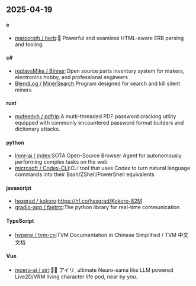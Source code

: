 ## 2025-04-19
#### c
* [marcoroth / herb](https://github.com/marcoroth/herb):🌿 Powerful and seamless HTML-aware ERB parsing and tooling.
#### c#
* [replaysMike / Binner](https://github.com/replaysMike/Binner):Open source parts inventory system for makers, electronics hobby, and professional engineers
* [BlendLog / MinerSearch](https://github.com/BlendLog/MinerSearch):Program designed for search and kill silent miners
#### rust
* [mufeedvh / pdfrip](https://github.com/mufeedvh/pdfrip):A multi-threaded PDF password cracking utility equipped with commonly encountered password format builders and dictionary attacks.
#### python
* [lmnr-ai / index](https://github.com/lmnr-ai/index):SOTA Open-Source Browser Agent for autonomously performing complex tasks on the web
* [microsoft / Codex-CLI](https://github.com/microsoft/Codex-CLI):CLI tool that uses Codex to turn natural language commands into their Bash/ZShell/PowerShell equivalents
#### javascript
* [hexgrad / kokoro](https://github.com/hexgrad/kokoro):https://hf.co/hexgrad/Kokoro-82M
* [gradio-app / fastrtc](https://github.com/gradio-app/fastrtc):The python library for real-time communication
#### TypeScript
* [hyperai / tvm-cn](https://github.com/hyperai/tvm-cn):TVM Documentation in Chinese Simplified / TVM 中文文档
#### Vue
* [moeru-ai / airi](https://github.com/moeru-ai/airi):💖🧸 アイリ, ultimate Neuro-sama like LLM powered Live2D/VRM living character life pod, near by you.
